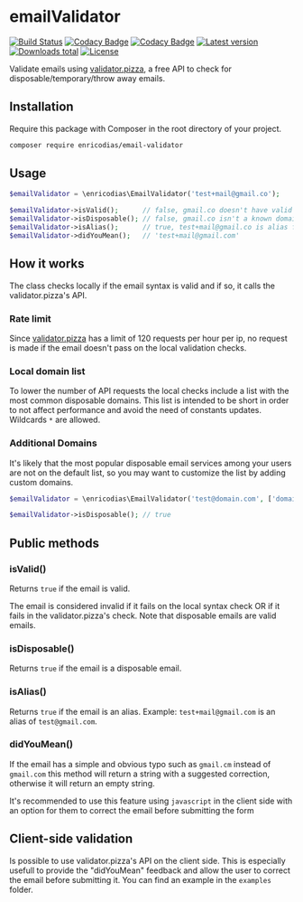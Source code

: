 # emailValidator

[![Build Status](https://img.shields.io/circleci/build/github/enricodias/emailValidator/master)](https://circleci.com/gh/enricodias/emailValidator/tree/master)
[![Codacy Badge](https://api.codacy.com/project/badge/Coverage/125d34db8a0443e0b433cbcde4786372)](https://www.codacy.com/manual/enricodias/emailValidator?utm_source=github.com&utm_medium=referral&utm_content=enricodias/emailValidator&utm_campaign=Badge_Coverage)
[![Codacy Badge](https://api.codacy.com/project/badge/Grade/125d34db8a0443e0b433cbcde4786372)](https://www.codacy.com/manual/enricodias/emailValidator?utm_source=github.com&amp;utm_medium=referral&amp;utm_content=enricodias/emailValidator&amp;utm_campaign=Badge_Grade)
[![Latest version](http://img.shields.io/packagist/v/enricodias/email-validator.svg)](https://packagist.org/packages/enricodias/email-validator)
[![Downloads total](http://img.shields.io/packagist/dt/enricodias/email-validator.svg)](https://packagist.org/packages/enricodias/email-validator)
[![License](http://img.shields.io/packagist/l/enricodias/email-validator.svg)](https://github.com/enricodias/email-validator/blob/master/LICENSE.md)

Validate emails using [validator.pizza](https://validator.pizza), a free API to check for disposable/temporary/throw away emails.

## Installation

Require this package with Composer in the root directory of your project.

```bash
composer require enricodias/email-validator
```

## Usage

```php
$emailValidator = \enricodias\EmailValidator('test+mail@gmail.co');

$emailValidator->isValid();      // false, gmail.co doesn't have valid MX entries
$emailValidator->isDisposable(); // false, gmail.co isn't a known domain for disposable emails
$emailValidator->isAlias();      // true, test+mail@gmail.co is alias for test@gmail.co
$emailValidator->didYouMean();   // 'test+mail@gmail.com'
```

## How it works

The class checks locally if the email syntax is valid and if so, it calls the validator.pizza's API.

### Rate limit

Since [validator.pizza](https://validator.pizza) has a limit of 120 requests per hour per ip, no request is made if the email doesn't pass on the local validation checks.

### Local domain list

To lower the number of API requests the local checks include a list with the most common disposable domains. This list is intended to be short in order to not affect performance and avoid the need of constants updates. Wildcards ```*``` are allowed.

### Additional Domains

It's likely that the most popular disposable email services among your users are not on the default list, so you may want to customize the list by adding custom domains.

```php
$emailValidator = \enricodias\EmailValidator('test@domain.com', ['domain.com']);

$emailValidator->isDisposable(); // true
```

## Public methods

### isValid()

Returns ```true``` if the email is valid.

The email is considered invalid if it fails on the local syntax check OR if it fails in the validator.pizza's check. Note that disposable emails are valid emails.

### isDisposable()

Returns ```true``` if the email is a disposable email.

### isAlias()

Returns ```true``` if the email is an alias. Example: ```test+mail@gmail.com``` is an alias of ```test@gmail.com```.

### didYouMean()

If the email has a simple and obvious typo such as ```gmail.cm``` instead of ```gmail.com``` this method will return a string with a suggested correction, otherwise it will return an empty string.

It's recommended to use this feature using ```javascript``` in the client side with an option for them to correct the email before submitting the form

## Client-side validation

Is possible to use validator.pizza's API on the client side. This is especially usefull to provide the "didYouMean" feedback and allow the user to correct the email before submitting it. You can find an example in the ```examples``` folder.
